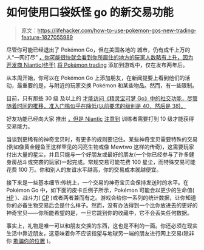 # 如何使用口袋妖怪 go 的新交易功能

> 原文：<https://lifehacker.com/how-to-use-pokemon-gos-new-trading-feature-1827055989>

尽管你可能已经退出了 Pokémon Go，但在美国各地的 城市，仍有成千上万的人“一网打尽” [，你可能很快就会看到你所居住的地方的玩家人数略有上升，因为开发商 Niantic(终于)](https://www.facebook.com/search/str/pokemon+go/keywords_groups) [将 Pokémon trading](https://pokemongolive.com/en/post/friendsandtrading/) 添加到游戏中，仅在发布两年后。



从本周开始，你可以在 Pokémon Go 上添加朋友，在新闻提要上看到他们的活动，最重要的是，与附近的玩家交换 Pokémon 和某些物品。然而，有一些限制。

目前，只有那些 30 级 及以上的 [才能访问《精灵宝可梦 Go》中的社交功能，尽管随着时间的推移，准入门槛似乎在降低(以前要求的级别是 40，然后是 38)。](https://twitter.com/SerebiiNet/status/1009940710110482433)

好友功能已经向大家 推出 [，但是 Niantic](https://mobile.twitter.com/serebiinet/status/1010262798453047297?s=21) [注意到](https://pokemongolive.com/en/post/friendsandtrading/) 训练者需要打到 10 级才能获得交易能力。

当谈到更稀有的神奇宝贝时，有更多的规则要记住。某些神奇宝贝需要特殊的交易(例如像黄金鲤鱼王这样罕见的闪亮生物或像 Mewtwo 这样的传奇)，这需要玩家付出大量的星尘，并且只能与一个好朋友或最好的朋友(一个你已经参与了许多健身房战斗或突袭的玩家)一起完成。常规交易可能花费 100 星尘，而特殊交易可能花费 100 万。你和别人的友谊水平越高，你的交易成本就越便宜。

接下来是一些基本细节:传统上，一个交易的神奇宝贝会保持发送时的水平。在 Pokémon Go 中，如下面的皮卡丘例子所示，Pokémon 可能会以更少的生命值( [HP](https://support.pokemongo.nianticlabs.com/hc/en-us/articles/222049707-What-are-Combat-Power-CP-and-Hit-Points-HP-) )、战斗力( [CP](https://support.pokemongo.nianticlabs.com/hc/en-us/articles/222049707-What-are-Combat-Power-CP-and-Hit-Points-HP-) )或者两者兼而有之。游戏会给你一系列的统计数据，让你知道你的必备生物交易后会是什么样子。然而，没有办法得到一个比你放进去的更好的神奇宝贝——你所能希望的是，一旦它跳到你的收藏中，它不会丢失任何数据。

事实上，礼物是唯一可以和朋友交换的东西，这也是不利的一面。你还必须在现实生活中靠近朋友，这意味着你不应该指望与地球另一端的朋友进行网上交易(除非你 [欺骗你的位置](https://www.reddit.com/r/PokemonGoSpoofing/comments/8ps8jc/faq_regarding_ios_spoofing_and_locked_accounts/) )。